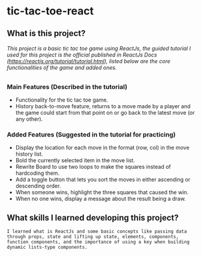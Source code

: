 # tic-tac-toe-react
## What is this project?
###### This project is a basic tic tac toe game using ReactJs, the guided tutorial I used for this project is the official published in ReactJs Docs (https://reactjs.org/tutorial/tutorial.html), listed below are the core functionalities of the game and added ones.
### Main Features (Described in the tutorial)
- Functionality for the tic tac toe game.
- History back-to-move feature, returns to a move made by a player and the game could start from that point on or go back to the latest move (or any other).

### Added Features (Suggested in the tutorial for practicing)
- Display the location for each move in the format (row, col) in the move history list.
- Bold the currently selected item in the move list.
- Rewrite Board to use two loops to make the squares instead of hardcoding them.
- Add a toggle button that lets you sort the moves in either ascending or descending order.
- When someone wins, highlight the three squares that caused the win.
- When no one wins, display a message about the result being a draw.

## What skills I learned developing this project?
    I learned what is ReactJs and some basic concepts like passing data through props, state and lifting up state, elements, components, function components, and the importance of using a key when building dynamic lists-type components.
